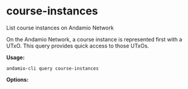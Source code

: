 # course-instances
List course instances on Andamio Network


On the Andamio Network, a course instance is represented first with a UTxO.
This query provides quick access to those UTxOs.	
	

**Usage:**
```
andamio-cli query course-instances

```



**Options:**
```

```


